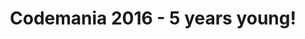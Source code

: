 ---
layout: speakerList
title: Codemania 2016 - 5 years young!
year: 2016
speakers: [ { name: "Katherine Daniels", twitter: "beerops" },
	{ name: "Gary Bernhardt", twitter: "garybernhardt" },
	{ name: "Suz Hinton", twitter: "noopkat" },
	{ name: "Sam Newman", twitter: "samnewman" },
	{ name: "Andreia Gaita", twitter: "sh4na" },
	{ name: "Duretti Hirpa", twitter: "duretti" },
	{ name: "Ivan Towlson", twitter: "ppog_penguin" },
	{ name: "Sarah Mei", twitter: "sarahmei" },
	{ name: "Peter Guttmann", twitter: "peter-gutmann" },
	{ name: "Amanda Laucher", twitter: "pandamonial" },
	{ name: "Peter Goodman", twitter: "petegoo" },
	{ name: "Nicola Gaston", twitter: "nicgaston" }]
---